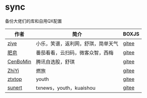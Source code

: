 # sync
备份大佬们的库和自用QX配置



|  作者|  简介|BOXJS|
|-----|-----|-----|
|[ziye](https://github.com/ziye888)|小乐，笑谱，返利网，舒琪，简单天气|[gitee](https://gitee.com/mumuba2020/sync/raw/ZIYE/Task/ziye.boxjs.json)|
|[肥皂](https://github.com/age174/-)|番茄看看，云扫码，微客众智，西梅|[gitee](https://gitee.com/mumuba2020/sync/raw/feizao/feizao.box.json)|
|[CenBoMin](https://github.com/CenBoMin/GithubSync)|腾讯自选股，舒琪|[gitee](https://gitee.com/mumuba2020/sync/raw/CenBoMin/cenbomin.box.json)|
|[ZhiYi](https://github.com/Ariszy/Private-Script) |燃旅           |[gitee](https://gitee.com/mumuba2020/sync/raw/Ariszy/Ariszy.boxjs.json)|
|[ztxtop](https://github.com/ztxtop/x)|youth                      |[gitee](https://gitee.com/mumuba2020/sync/raw/ztxtop/ztxtop.boxjs.json)|
|[sunert](https://github.com/Sunert/Scripts)|txnews，youth，kuaishou|[gitee](https://gitee.com/mumuba2020/sync/raw/sunert/Task/sunert.boxjs.json)|
